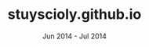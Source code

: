 ---
layout: project
title: stuyscioly.github.io
cat: mix category-2
order: 13
date: Jun 2014 - Jul 2014
img: ../res/img/portimg/scioly/scioly.png
---